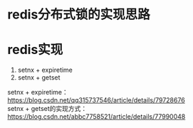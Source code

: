 # redis分布式锁的实现思路

# redis实现
1. setnx + expiretime
2. setnx + getset

setnx + expiretime：  
https://blog.csdn.net/qq315737546/article/details/79728676  
setnx + getset的实现方式：  
https://blog.csdn.net/abbc7758521/article/details/77990048  